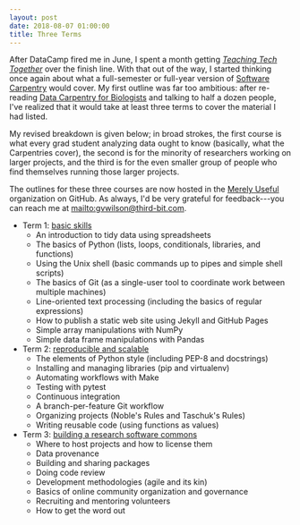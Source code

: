 ```yaml
---
layout: post
date: 2018-08-07 01:00:00
title: Three Terms
---
```


After DataCamp fired me in June,
I spent a month getting *[Teaching Tech Together](http://teachtogether.tech)* over the finish line.
With that out of the way,
I started thinking once again about what a full-semester or full-year version of [Software Carpentry](http://software-carpentry.org)
would cover.
My first outline was far too ambitious:
after re-reading [Data Carpentry for Biologists](https://datacarpentry.org/semester-biology/)
and talking to half a dozen people,
I've realized that it would take at least three terms to cover the material I had listed.

My revised breakdown is given below;
in broad strokes,
the first course is what every grad student analyzing data ought to know
(basically, what the Carpentries cover),
the second is for the minority of researchers working on larger projects,
and the third is for the even smaller group of people who find themselves running those larger projects.

The outlines for these three courses are now hosted in the [Merely Useful](https://github.com/merely-useful/) organization on GitHub.
As always,
I'd be very grateful for feedback---you can reach me at [mailto:gvwilson@third-bit.com](gvwilson@third-bit.com).

- Term 1: [basic skills](https://merely-useful.github.io/one-extra-fact/en/)
  - An introduction to tidy data using spreadsheets
  - The basics of Python (lists, loops, conditionals, libraries, and functions)
  - Using the Unix shell (basic commands up to pipes and simple shell scripts)
  - The basics of Git (as a single-user tool to coordinate work between multiple machines)
  - Line-oriented text processing (including the basics of regular expressions)
  - How to publish a static web site using Jekyll and GitHub Pages
  - Simple array manipulations with NumPy
  - Simple data frame manipulations with Pandas
- Term 2: [reproducible and scalable](https://merely-useful.github.io/still-magic/en/)
  - The elements of Python style (including PEP-8 and docstrings)
  - Installing and managing libraries (pip and virtualenv)
  - Automating workflows with Make
  - Testing with pytest
  - Continuous integration
  - A branch-per-feature Git workflow
  - Organizing projects (Noble's Rules and Taschuk's Rules)
  - Writing reusable code (using functions as values)
- Term 3: [building a research software commons](https://merely-useful.github.io/set-on-fire/en/)
  - Where to host projects and how to license them
  - Data provenance
  - Building and sharing packages
  - Doing code review
  - Development methodologies (agile and its kin)
  - Basics of online community organization and governance
  - Recruiting and mentoring volunteers
  - How to get the word out
